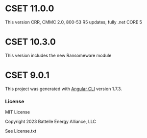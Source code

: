 # CSET 11.0.0

This version CRR, CMMC 2.0, 800-53 R5 updates, fully .net CORE 5

# CSET 10.3.0

This version includes the new Ransomeware module

# CSET 9.0.1

This project was generated with [Angular CLI](https://github.com/angular/angular-cli) version 1.7.3.

### License

MIT License

Copyright 2023 Battelle Energy Alliance, LLC

See License.txt

